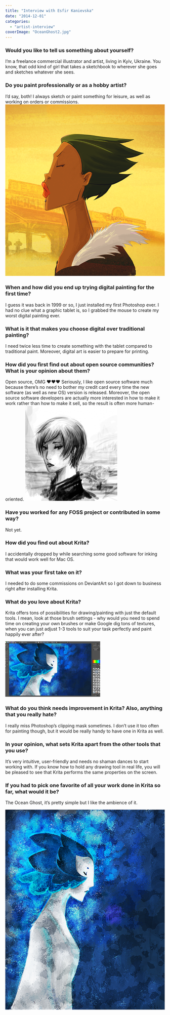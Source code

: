 ```yaml
---
title: "Interview with Esfir Kanievska"
date: "2014-12-01"
categories: 
  - "artist-interview"
coverImage: "OceanGhost2.jpg"
---
```


### Would you like to tell us something about yourself?

I’m a freelance commercial illustrator and artist, living in Kyiv, Ukraine. You know, that odd kind of girl that takes a sketchbook to wherever she goes and sketches whatever she sees.

### Do you paint professionally or as a hobby artist?

I’d say, both! I always sketch or paint something for leisure, as well as working on orders or commissions. [![gasoline](images/gasoline.png)](https://krita.org/wp-content/uploads/2014/12/gasoline.png)

### When and how did you end up trying digital painting for the first time?

I guess it was back in 1999 or so, I just installed my first Photoshop ever. I had no clue what a graphic tablet is, so I grabbed the mouse to create my worst digital painting ever.

### What is it that makes you choose digital over traditional painting?

I need twice less time to create something with the tablet compared to traditional paint. Moreover, digital art is easier to prepare for printing.

### How did you first find out about open source communities? What is your opinion about them?

Open source, OMG ❤❤❤ Seriously, I like open source software much because there’s no need to bother my credit card every time the new software (as well as new OS) version is released. Moreover, the open source software developers are actually more interested in how to make it work rather than how to make it sell, so the result is often more human-oriented. [![pilot1](images/pilot1-291x300.png)](https://krita.org/wp-content/uploads/2014/12/pilot1.png)

### Have you worked for any FOSS project or contributed in some way?

Not yet.

### How did you find out about Krita?

I accidentally dropped by while searching some good software for inking that would work well for Mac OS.

### What was your first take on it?

I needed to do some commissions on DeviantArt so I got down to business right after installing Krita.

### What do you love about Krita?

Krita offers tons of possibilities for drawing/painting with just the default tools. I mean, look at those brush settings - why would you need to spend time on creating your own brushes or make Google dig tons of textures, when you can just adjust 1-3 tools to suit your task perfectly and paint happily ever after?

[![ocean ghost screencapt wip](images/ocean-ghost-screencapt-wip-300x175.png)](https://krita.org/wp-content/uploads/2014/12/ocean-ghost-screencapt-wip.png)

### What do you think needs improvement in Krita? Also, anything that you really hate?

I really miss Photoshop’s clipping mask sometimes. I don’t use it too often for painting though, but it would be really handy to have one in Krita as well.

### In your opinion, what sets Krita apart from the other tools that you use?

It’s very intuitive, user-friendly and needs no shaman dances to start working with. If you know how to hold any drawing tool in real life, you will be pleased to see that Krita performs the same properties on the screen.

### If you had to pick one favorite of all your work done in Krita so far, what would it be?

The Ocean Ghost, it’s pretty simple but I like the ambience of it.

[![OceanGhost](images/OceanGhost.jpg)](https://krita.org/wp-content/uploads/2014/12/OceanGhost.jpg)
